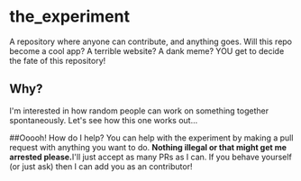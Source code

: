 # the_experiment
A repository where anyone can contribute, and anything goes. Will this repo become a cool app? A terrible website? A dank meme? YOU get to decide the fate of this repository!

## Why?
I'm interested in how random people can work on something together spontaneously. Let's see how this one works out...

##Ooooh! How do I help?
You can help with the experiment by making a pull request with anything you want to do. <b>Nothing illegal or that might get me arrested please.</b>I'll just accept as many PRs as I can. If you behave yourself (or just ask) then I can add you as an contributor!
